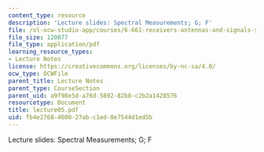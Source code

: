```yaml
---
content_type: resource
description: 'Lecture slides: Spectral Measurements; G; F'
file: /ol-ocw-studio-app/courses/6-661-receivers-antennas-and-signals-spring-2003/fb4e2768460027abc1ed0e7544d1ed5b_lecture05.pdf
file_size: 120077
file_type: application/pdf
learning_resource_types:
- Lecture Notes
license: https://creativecommons.org/licenses/by-nc-sa/4.0/
ocw_type: OCWFile
parent_title: Lecture Notes
parent_type: CourseSection
parent_uid: a9f98e5d-a76d-5892-82b8-c2b2a1428576
resourcetype: Document
title: lecture05.pdf
uid: fb4e2768-4600-27ab-c1ed-0e7544d1ed5b
---
```

Lecture slides: Spectral Measurements; G; F